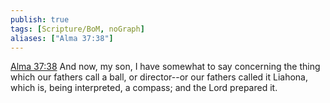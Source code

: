 ```yaml
---
publish: true
tags: [Scripture/BoM, noGraph]
aliases: ["Alma 37:38"]
---
```

[Alma 37:38](https://churchofjesuschrist.org/study/scriptures/bofm/alma/37?lang=eng&id=p38#p38) And now, my son, I have somewhat to say concerning the thing which our fathers call a ball, or director--or our fathers called it Liahona, which is, being interpreted, a compass; and the Lord prepared it.
